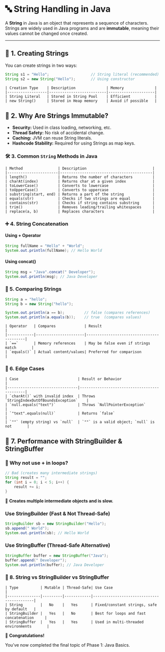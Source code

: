 # 🔤 String Handling in Java

A **String** in Java is an object that represents a sequence of characters. Strings are widely used in Java programs and are **immutable**, meaning their values cannot be changed once created.

---

## 📌 1. Creating Strings

You can create strings in two ways:

```java
String s1 = "Hello";                   // String literal (recommended)
String s2 = new String("Hello");       // Using constructor
```

```text
| Creation Type    | Description              | Memory              |
|------------------|--------------------------|---------------------|
| String Literal   | Stored in String Pool    | Efficient           |
| new String()     | Stored in Heap memory    | Avoid if possible   |
```
## 🧠 2. Why Are Strings Immutable?
-	 **Security:** Used in class loading, networking, etc.
-	 **Thread Safety:** No risk of accidental change.
-	 **Caching:** JVM can reuse String literals.
-	 **Hashcode Stability:** Required for using Strings as map keys.


### 🛠️ 3.  Common `String` Methods in Java
```text
| Method                | Description                              |
|-----------------------|------------------------------------------|
| length()              | Returns the number of characters         |
| charAt(index)         | Returns char at a given index            |
| toLowerCase()         | Converts to lowercase                    |
| toUpperCase()         | Converts to uppercase                    |
| substring(start, end) | Returns a part of the string             |
| equals(str)           | Checks if two strings are equal          |
| contains(str)         | Checks if string contains substring      |
| trim()                | Removes leading/trailing whitespaces     |
| replace(a, b)         | Replaces characters                      |
```
### ➕ 4. String Concatenation

####  Using + Operator
```java
String fullName = "Hello" + "World";
System.out.println(fullName); // Hello World
```

####  Using concat()
```java
String msg = "Java".concat(" Developer");
System.out.println(msg); // Java Developer
```

### 🔁 5. Comparing Strings
```java
String a = "hello";
String b = new String("hello");

System.out.println(a == b);         // false (compares references)
System.out.println(a.equals(b));    // true  (compares values)
```

```text
| Operator   | Compares             | Result                                   |
|------------|----------------------|------------------------------------------|
| `==`       | Memory references    | May be false even if strings match       |
| `equals()` | Actual content/values| Preferred for comparison                 |
```

### 🧪 6. Edge Cases
```text
| Case                           | Result or Behavior                          |
|--------------------------------|---------------------------------------------|
| `charAt()` with invalid index  | Throws `StringIndexOutOfBoundsException`    |
| `null.equals("text")`          | Throws `NullPointerException`               |
| `"text".equals(null)`          | Returns `false`                             |
| `""` (empty string) vs `null`  | `""` is a valid object; `null` is not       |
```
## 🚀 7. Performance with StringBuilder & StringBuffer

### 🔸 Why not use + in loops?

```java
// Bad (creates many intermediate strings)
String result = "";
for (int i = 0; i < 5; i++) {
    result += i;
}
```
🔁 **Creates multiple intermediate objects and is slow.**

###  Use StringBuilder (Fast & Not Thread-Safe)
```java
StringBuilder sb = new StringBuilder("Hello");
sb.append(" World");
System.out.println(sb); // Hello World
```
###  Use StringBuffer (Thread-Safe Alternative)
```java
StringBuffer buffer = new StringBuffer("Java");
buffer.append(" Developer");
System.out.println(buffer); // Java Developer
```

### 🔄 8. String vs StringBuilder vs StringBuffer
```text
| Type          | Mutable | Thread-Safe| Use Case                                  |
|---------------|---------|------------|-------------------------------------------|
| String        |   No    |   Yes      | Fixed/constant strings, safe by default   |
| StringBuilder |   Yes   |   No       | Best for loops and fast concatenation     |
| StringBuffer  |   Yes   |   Yes      | Used in multi-threaded environments       |

```
🎉 **Congratulations!**

You’ve now completed the final topic of Phase 1: Java Basics.
